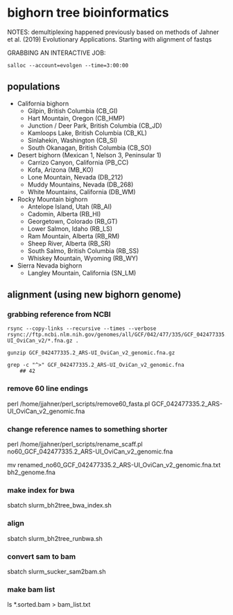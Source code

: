 # bighorn tree bioinformatics

NOTES: demultiplexing happened previously based on methods of Jahner et al. (2019) Evolutionary Applications. Starting with alignment of fastqs


GRABBING AN INTERACTIVE JOB:
```{bash}
salloc --account=evolgen --time=3:00:00
```


## populations

* California bighorn
    * Gilpin, British Columbia (CB_GI)
    * Hart Mountain, Oregon (CB_HMP)
    * Junction / Deer Park, British Columbia (CB_JD)
    * Kamloops Lake, British Columbia (CB_KL)
    * Sinlahekin, Washington (CB_SI)
    * South Okanagan, British Columbia (CB_SO)
* Desert bighorn (Mexican 1, Nelson 3, Peninsular 1)
    * Carrizo Canyon, California (PB_CC)
    * Kofa, Arizona (MB_KO)
    * Lone Mountain, Nevada (DB_212)
    * Muddy Mountains, Nevada (DB_268)
    * White Mountains, California (DB_WM)
* Rocky Mountain bighorn
    * Antelope Island, Utah (RB_AI)
    * Cadomin, Alberta (RB_HI)
    * Georgetown, Colorado (RB_GT)
    * Lower Salmon, Idaho (RB_LS)
    * Ram Mountain, Alberta (RB_RM)
    * Sheep River, Alberta (RB_SR)
    * South Salmo, British Columbia (RB_SS)
    * Whiskey Mountain, Wyoming (RB_WY)
* Sierra Nevada bighorn
    * Langley Mountain, California (SN_LM)


## alignment (using new bighorn genome)

### grabbing reference from NCBI
```{bash}
rsync --copy-links --recursive --times --verbose rsync://ftp.ncbi.nlm.nih.gov/genomes/all/GCF/042/477/335/GCF_042477335.2_ARS-UI_OviCan_v2/*.fna.gz .

gunzip GCF_042477335.2_ARS-UI_OviCan_v2_genomic.fna.gz

grep -c "^>" GCF_042477335.2_ARS-UI_OviCan_v2_genomic.fna 
    ## 42
```



### remove 60 line endings
perl /home/jjahner/perl_scripts/remove60_fasta.pl GCF_042477335.2_ARS-UI_OviCan_v2_genomic.fna


### change reference names to something shorter

perl /home/jjahner/perl_scripts/rename_scaff.pl no60_GCF_042477335.2_ARS-UI_OviCan_v2_genomic.fna

mv renamed_no60_GCF_042477335.2_ARS-UI_OviCan_v2_genomic.fna.txt bh2_genome.fna



### make index for bwa

sbatch slurm_bh2tree_bwa_index.sh



### align 

sbatch slurm_bh2tree_runbwa.sh















### convert sam to bam

sbatch slurm_sucker_sam2bam.sh



### make bam list

ls *.sorted.bam > bam_list.txt

